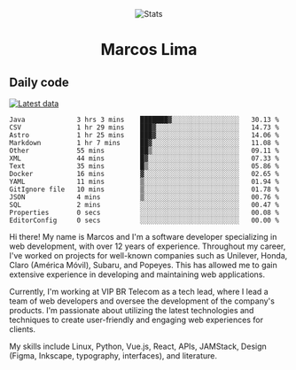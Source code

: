 <div align="center">
  <img src="https://user-images.githubusercontent.com/958723/207206099-04913a11-e77d-4b52-a9d3-5d702839508b.png" alt="Stats" />
  <h1>Marcos Lima</h1>
</div>

## Daily code

[![Latest data](https://github.com/skvggor/skvggor/actions/workflows/main.yml/badge.svg)](https://github.com/skvggor/skvggor/actions/workflows/main.yml)

<!--START_SECTION:waka-->

```text
Java             3 hrs 3 mins    ███████▓░░░░░░░░░░░░░░░░░   30.13 %
CSV              1 hr 29 mins    ███▓░░░░░░░░░░░░░░░░░░░░░   14.73 %
Astro            1 hr 25 mins    ███▓░░░░░░░░░░░░░░░░░░░░░   14.06 %
Markdown         1 hr 7 mins     ██▓░░░░░░░░░░░░░░░░░░░░░░   11.08 %
Other            55 mins         ██▒░░░░░░░░░░░░░░░░░░░░░░   09.11 %
XML              44 mins         █▓░░░░░░░░░░░░░░░░░░░░░░░   07.33 %
Text             35 mins         █▒░░░░░░░░░░░░░░░░░░░░░░░   05.86 %
Docker           16 mins         ▓░░░░░░░░░░░░░░░░░░░░░░░░   02.65 %
YAML             11 mins         ▒░░░░░░░░░░░░░░░░░░░░░░░░   01.94 %
GitIgnore file   10 mins         ▒░░░░░░░░░░░░░░░░░░░░░░░░   01.78 %
JSON             4 mins          ▒░░░░░░░░░░░░░░░░░░░░░░░░   00.76 %
SQL              2 mins          ░░░░░░░░░░░░░░░░░░░░░░░░░   00.47 %
Properties       0 secs          ░░░░░░░░░░░░░░░░░░░░░░░░░   00.08 %
EditorConfig     0 secs          ░░░░░░░░░░░░░░░░░░░░░░░░░   00.00 %
```

<!--END_SECTION:waka-->

  <p>Hi there! My name is Marcos and I'm a software developer specializing in web development, with over 12 years of experience. Throughout my career, I've worked on projects for well-known companies such as Unilever, Honda, Claro (América Móvil), Subaru, and Popeyes. This has allowed me to gain extensive experience in developing and maintaining web applications.</p>
  
  <p>Currently, I'm working at VIP BR Telecom as a tech lead, where I lead a team of web developers and oversee the development of the company's products. I'm passionate about utilizing the latest technologies and techniques to create user-friendly and engaging web experiences for clients.</p>
  
  <p>My skills include Linux, Python, Vue.js, React, APIs, JAMStack, Design (Figma, Inkscape, typography, interfaces), and literature.</p>
<!-- </details> -->

<!-- <div align="center">
  <h2>🤖 Recent Code Activity</h2>
  <img width="500" src="https://github-readme-stats.vercel.app/api/wakatime?username=skvggor&hide_title=true&layout=compact&theme=transparent" alt="Wakatime Stats" />
</div>

<br>

<div align="center">
  <h2>📈 GitHub Stats</h2>
  <img width="500" src="https://github-readme-stats.vercel.app/api?username=skvggor&show_icons=true&theme=transparent&hide_title=true&count_private=true" alt="GitHub Stats" />
</div>
 -->
